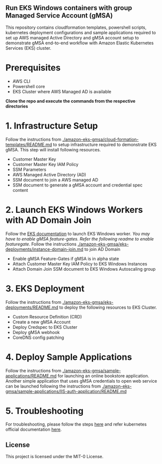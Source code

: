 ## Run EKS Windows containers with group Managed Service Account (gMSA)

This repository contains cloudformation templates, powershell scripts, kubernetes deployment configurations and sample applications required to set up AWS managed Active Directory and gMSA account setup to demonstrate gMSA end-to-end workflow with Amazon Elastic Kubernetes Services (EKS) cluster.

# Prerequisites
* AWS CLI
* Powershell core
* EKS Cluster where AWS Managed AD is available

**Clone the repo and execute the commands from the respective directories**

# 1. Infrastructure Setup
Follow the instructions from [./amazon-eks-gmsa/cloud-formation-templates/README.md](https://github.com/aws-samples/amazon-eks-gmsa/blob/master/cloud-formation-templates/README.md) to setup infrastructure required to demonstrate EKS gMSA. This step will install following resources.
* Customer Master Key
* Customer Master Key IAM Policy
* SSM Parameters
* AWS Managed Active Directory (AD)
* SSM document to join a AWS managed AD
* SSM document to generate a gMSA account and credential spec content

# 2. Launch EKS Windows Workers with AD Domain Join
Follow the [EKS documentation](https://docs.aws.amazon.com/eks/latest/userguide/windows-support.html) to launch EKS Windows worker. *You may have to enable gMSA feature-gates. Refer the following readme to enable featuregate*.
Follow the instructions [./amazon-eks-gmsa/eks-deployments/instance-domain-join.md](https://github.com/aws-samples/amazon-eks-gmsa/blob/master/eks-deployments/instance-domain-join.md) to join AD Domain
* Enable gMSA Feature-Gates if gMSA is in alpha state
* Attach Customer Master Key IAM Policy to EKS Windows Instances
* Attach Domain Join SSM document to EKS Windows Autoscaling group

# 3. EKS Deployment
Follow the instructions from [./amazon-eks-gmsa/eks-deployments/README.md](https://github.com/aws-samples/amazon-eks-gmsa/blob/master/eks-deployments/README.md) to deploy the following resources to EKS Cluster.
* Custom Resource Definition (CRD)
* Create a new gMSA Account 
* Deploy Credspec to EKS Cluster
* Deploy gMSA webhook
* CoreDNS config patching

# 4. Deploy Sample Applications
Follow the instructions from [./amazon-eks-gmsa/sample-applications/README.md](https://github.com/aws-samples/amazon-eks-gmsa/blob/master/sample-applications/README.md) for launching an online bookstore application. Another simple application that uses gMSA credentials to open web service can be launched following the instructions from [./amazon-eks-gmsa/sample-applications/IIS-auth-application/README.md](https://github.com/aws-samples/amazon-eks-gmsa/blob/master/sample-applications/IIS-auth-application/README.md)

# 5. Troubleshooting
For troubleshooting, please follow the steps [here](https://docs.microsoft.com/en-us/virtualization/windowscontainers/manage-containers/gmsa-troubleshooting) and refer kubernetes official documentation [here](https://kubernetes.io/docs/tasks/configure-pod-container/configure-gmsa/).

## License

This project is licensed under the MIT-0 License.
